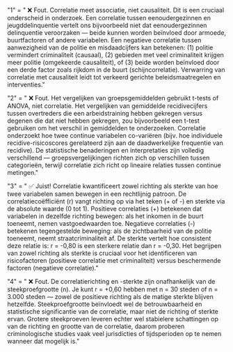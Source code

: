 "1" = " ❌ Fout. Correlatie meet associatie, niet causaliteit. Dit is een cruciaal onderscheid in onderzoek. Een correlatie tussen eenoudergezinnen en jeugddelinquentie vertelt ons bijvoorbeeld niet dat eenoudergezinnen delinquentie veroorzaken — beide kunnen worden beïnvloed door armoede, buurtfactoren of andere variabelen. Een negatieve correlatie tussen aanwezigheid van de politie en misdaadcijfers kan betekenen: (1) politie vermindert criminaliteit (causaal), (2) gebieden met veel criminaliteit krijgen meer politie (omgekeerde causaliteit), of (3) beide worden beïnvloed door een derde factor zoals rijkdom in de buurt (schijncorrelatie). Verwarring van correlatie met causaliteit leidt tot verkeerd gerichte beleidsmaatregelen en interventies."

"2" = " ❌ Fout. Het vergelijken van groepsgemiddelden gebruikt t-tests of ANOVA, niet correlatie. Het vergelijken van gemiddelde recidivecijfers tussen overtreders die een arbeidstraining hebben gekregen versus degenen die dat niet hebben gekregen, zou bijvoorbeeld een t-test gebruiken om het verschil in gemiddelden te onderzoeken. Correlatie onderzoekt hoe twee continue variabelen co-variëren (bijv. hoe individuele recidive-risicoscores gerelateerd zijn aan de daadwerkelijke frequentie van recidive). De statistische benaderingen en interpretaties zijn volledig verschillend — groepsvergelijkingen richten zich op verschillen tussen categorieën, terwijl correlatie zich richt op lineaire relaties tussen continue metingen."

"3" = " ✅ Juist! Correlatie kwantificeert zowel richting als sterkte van hoe twee variabelen samen bewegen in een rechtlijnig patroon. De correlatiecoëfficiënt (r) vangt richting op via het teken (+ of -) en sterkte via de absolute waarde (0 tot 1). Positieve correlaties (+) betekenen dat variabelen in dezelfde richting bewegen: als het inkomen in de buurt toeneemt, nemen vastgoedwaarden toe. Negatieve correlaties (-) betekenen tegengestelde beweging: als de zichtbaarheid van de politie toeneemt, neemt straatcriminaliteit af. De sterkte vertelt hoe consistent deze relatie is: r = -0,80 is een sterkere relatie dan r = -0,30. Het begrijpen van zowel richting als sterkte is cruciaal voor het identificeren van risicofactoren (positieve correlatie met criminaliteit) versus beschermende factoren (negatieve correlatie)."

"4" = " ❌ Fout. De correlatierichting en -sterkte zijn onafhankelijk van de steekproefgrootte (n). Je kunt r = +0,60 hebben met n = 30 steden of n = 3.000 steden — zowel de positieve richting als de matige sterkte blijven hetzelfde. Steekproefgrootte beïnvloedt wel de betrouwbaarheid en statistische significantie van de correlatie, maar niet de richting of sterkte ervan. Grotere steekproeven leveren echter wel stabielere schattingen op van de richting en grootte van de correlatie, daarom proberen criminologische studies vaak veel jurisdicties of tijdsperioden op te nemen wanneer dat mogelijk is."